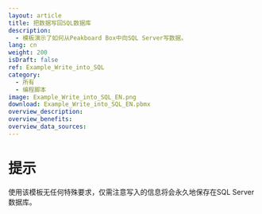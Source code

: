 ```yaml
---
layout: article
title: 把数据写回SQL数据库
description: 
  - 模板演示了如何从Peakboard Box中向SQL Server写数据。
lang: cn
weight: 200
isDraft: false
ref: Example_Write_into_SQL
category:
  - 所有
  - 编程脚本
image: Example_Write_into_SQL_EN.png
download: Example_Write_into_SQL_EN.pbmx
overview_description:
overview_benefits:
overview_data_sources: 
---
```

# 提示
使用该模板无任何特殊要求，仅需注意写入的信息将会永久地保存在SQL Server数据库。
